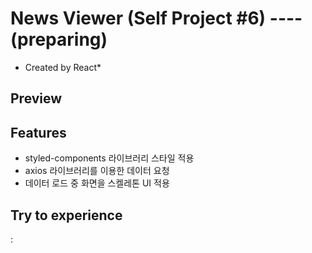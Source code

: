 # News Viewer (Self Project #6) ----(preparing)
  * Created by React*

## **Preview**



## **Features**

  - styled-components 라이브러리 스타일 적용
  - axios 라이브러리를 이용한 데이터 요청 
  - 데이터 로드 중 화면을 스켈레톤 UI 적용  
  
  
  
 ## **Try to experience**
  : 


